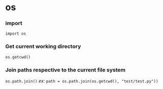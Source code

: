 # os

### import
`import os`

### Get current working directory
`os.getcwd()`

### Join paths respective to the current file system
`os.path.join()`
*ex:* `path = os.path.join(os.getcwd(), "test/test.py"))`
